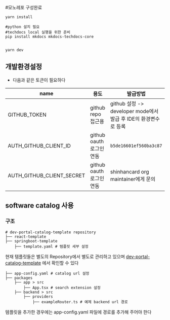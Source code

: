 #모노레포 구성완료
```shell
yarn install

#python 설치 필요
#techdocs local 실행을 위한 준비
pip install mkdocs mkdocs-techdocs-core


yarn dev
```

## 개발환경설정
- 다음과 같은 토큰이 필요하다

|name|용도|발급방법|
|----|---|-----|
|GITHUB_TOKEN|github repo 접근용|github 설정 -> developer mode에서 발급 후 IDE의 환경변수로 등록|
|AUTH_GITHUB_CLIENT_ID|github oauth 로그인 연동|```b5de16601ef560ba3c87```|
|AUTH_GITHUB_CLIENT_SECRET|github oauth 로그인 연동|shinhancard org maintainer에게 문의|

## software catalog 사용

### 구조

```****
# dev-portal-catalog-template repository
├── react-template
├── springboot-template
    ├── template.yaml # 템플릿 세부 설정
```
현재 템플릿들은 별도의 Repository에서 별도로 관리하고 있으며
[dev-portal-catalog-template](https://github.com/shinhancard/dev-portal-catalog-template
) 에서 확인할 수 있다

```
├── app-config.yaml # catalog url 설정
├── packages
    ├── app > src
        ├── App.tsx # search extension 설정
    ├── backend > src
        ├── providers
            ├── exampleRouter.ts # 예제 backend url 경로
```
템플릿을 추가한 경우에는 app-config.yaml 파일에 경로를 추가해 주어야 한다
